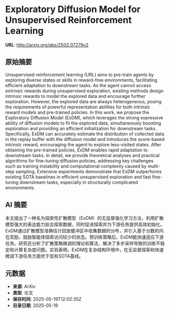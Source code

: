 # Exploratory Diffusion Model for Unsupervised Reinforcement Learning

**URL**: http://arxiv.org/abs/2502.07279v2

## 原始摘要

Unsupervised reinforcement learning (URL) aims to pre-train agents by
exploring diverse states or skills in reward-free environments, facilitating
efficient adaptation to downstream tasks. As the agent cannot access extrinsic
rewards during unsupervised exploration, existing methods design intrinsic
rewards to model the explored data and encourage further exploration. However,
the explored data are always heterogeneous, posing the requirements of powerful
representation abilities for both intrinsic reward models and pre-trained
policies. In this work, we propose the Exploratory Diffusion Model (ExDM),
which leverages the strong expressive ability of diffusion models to fit the
explored data, simultaneously boosting exploration and providing an efficient
initialization for downstream tasks. Specifically, ExDM can accurately estimate
the distribution of collected data in the replay buffer with the diffusion
model and introduces the score-based intrinsic reward, encouraging the agent to
explore less-visited states. After obtaining the pre-trained policies, ExDM
enables rapid adaptation to downstream tasks. In detail, we provide theoretical
analyses and practical algorithms for fine-tuning diffusion policies,
addressing key challenges such as training instability and computational
complexity caused by multi-step sampling. Extensive experiments demonstrate
that ExDM outperforms existing SOTA baselines in efficient unsupervised
exploration and fast fine-tuning downstream tasks, especially in structurally
complicated environments.


## AI 摘要

本文提出了一种名为探索性扩散模型（ExDM）的无监督强化学习方法，利用扩散模型强大的表达能力拟合探索数据，同时促进探索并为下游任务提供高效初始化。ExDM通过扩散模型准确估计回放缓冲区中收集数据的分布，并引入基于分数的内在奖励，鼓励智能体探索访问较少的状态。预训练策略后，ExDM能快速适应下游任务。研究还分析了扩散策略微调的理论和算法，解决了多步采样导致的训练不稳定和计算复杂度问题。实验表明，ExDM在复杂结构环境中，在无监督探索和快速微调下游任务方面优于现有SOTA基线。

## 元数据

- **来源**: ArXiv
- **类型**: 论文
- **保存时间**: 2025-05-19T12:02:35Z
- **目录日期**: 2025-05-19
